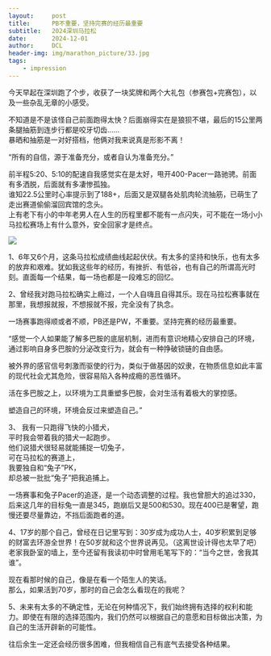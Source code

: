 ```yaml
---
layout:     post
title:      PB不重要，坚持完赛的经历最重要 
subtitle:   2024深圳马拉松 
date:       2024-12-01
author:     DCL
header-img: img/marathon_picture/33.jpg
tags:
    - impression
---
```


今天早起在深圳跑了个步，收获了一块奖牌和两个大礼包（参赛包+完赛包），以及一些杂乱无章的小感受。  

不知道是不是该怪自己前面跑得太快？后面崩得实在是狼狈不堪，最后的15公里两条腿抽筋到连步行都是咬牙切齿……  
暴晒和抽筋是一对好搭档，他俩对我来说真是形影不离！  

“所有的自信，源于准备充分，或者自认为准备充分。”  

前半程5:20、5:10的配速自我感觉实在是太好，甩开400-Pacer一路驰骋。前面有多洒脱，后面就有多凄惨孤独。  
谁知22.5公里时心率提示到了188+，后面又是双腿各处肌肉轮流抽筋，已萌生了走出赛道偷偷溜回宾馆的念头。  
上有老下有小的中年老男人在人生的历程里都不能有一点闪失，可不能在一场小小马拉松赛场上有什么意外，安全回家才是终点。  

![](http://daichunlei.com/img/marathon_picture/marathon.png)

1、6年又6个月，这条马拉松成绩曲线起起伏伏。有太多的坚持和快乐，也有太多的放弃和艰难。犹如我这些年的经历，有挫折、有低谷，也有自己的所谓高光时刻。直面每一个结果，每一场也都是一段难忘的回忆。

2、曾经我对跑马拉松确实上瘾过，一个人自嗨且自得其乐。现在马拉松赛事就在那里，我想报就报，不想报就不报，完全没有了执念。  

一场赛事跑得顺或者不顺，PB还是PW，不重要。坚持完赛的经历最重要。  

“感觉一个人如果能了解多巴胺的底层机制，进而有意识地精心安排自己的环境，通过影响自身多巴胺的分泌改变行为，就会有一种挣破锁链的自由感。  

被外界的感官信号刺激而驱使的行为，类似于做基因的奴隶，在物质信息如此丰富的现代社会尤其危险，很容易陷入各种成瘾的恶性循环。  

活在多巴胺之上，以环境为工具重塑多巴胺，会对生活有着极大的掌控感。  

塑造自己的环境，环境会反过来塑造自己。”  

3、
我有一只跑得飞快的小猎犬，  
平时我会带着我的猎犬一起跑步。  
他们说猎犬很轻易就能捕捉一切兔子，  
可在马拉松的赛道上，  
我要独自和“兔子”PK，  
却总被一批批“兔子”把我追捕上。  

一场赛事和兔子Pacer的追逐，是一个动态调整的过程。我也曾胆大的追过330，后来这几年的目标兔一直是345，跑崩后又是500和530。现在400已是奢望，跑慢还要尽量靠边，不挡后面跑者的道。

4、17岁的那个自己，曾经在日记里写到：30岁成为成功人士，40岁积累到足够的财富去环游全世界！在50岁就和这个世界说再见。（这离世设计得也太早了吧）  
老家我卧室的墙上，至今还留有我读初中时曾用毛笔写下的：“当今之世，舍我其谁”。

现在看那时候的自己，像是在看一个陌生人的笑话。    
那么，如果活到70岁，那时的自己会怎么看现在的我呢？

5、未来有太多的不确定性，无论在何种情况下，我们始终拥有选择的权利和能力。即使在有限的选择范围内，我们仍然可以根据自己的意愿和目标做出决策，为自己的生活开辟新的可能性。  

往后余生一定还会经历很多困难，但我相信自己有底气去接受各种结果。